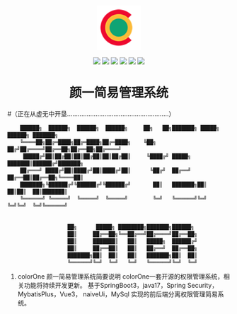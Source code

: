 <p align="center">
    <a href="https://vuejs.org" target="_blank">
        <img width="100" src="front-end/src/assets/logo.png" alt="colorOne logo">
    </a>
</p>
<p align="center">
    <img src="https://img.shields.io/badge/Java-17-green" />
    <img src="https://img.shields.io/badge/SpringBoot-3.1-green" />
    <img src="https://img.shields.io/badge/MySQL-5.6-green" />
    <img src="https://img.shields.io/badge/Vue-3.2-green" />
    <img src="https://img.shields.io/badge/Node.js-16.15.0-green" />
    <img src="https://img.shields.io/badge/NaiveUi-2.34-green" />
</p>
<h1 align="center">颜一简易管理系统</h1>


#（正在从虚无中开垦.........................................................）
        
        ██████╗  ██████╗  ██████╗  ██████╗     ██╗   ██╗███████╗ █████╗ ██████╗ ███████╗ 
        ╚════██╗██╔═████╗██╔═████╗██╔═████╗    ╚██╗ ██╔╝██╔════╝██╔══██╗██╔══██╗██╔════╝ 
         █████╔╝██║██╔██║██║██╔██║██║██╔██║     ╚████╔╝ █████╗  ███████║██████╔╝███████╗
        ██╔═══╝ ████╔╝██║████╔╝██║████╔╝██║      ╚██╔╝  ██╔══╝  ██╔══██║██╔══██╗╚════██║
        ███████╗╚██████╔╝╚██████╔╝╚██████╔╝       ██║   ███████╗██║  ██║██║  ██║███████║ 
        ╚══════╝ ╚═════╝  ╚═════╝  ╚═════╝        ╚═╝   ╚══════╝╚═╝  ╚═╝╚═╝  ╚═╝╚══════╝ 
                                                                                    
                                                                                    
                       ██╗      █████╗ ████████╗███████╗██████╗                      
                       ██║     ██╔══██╗╚══██╔══╝██╔════╝██╔══██╗                      
                       ██║     ███████║   ██║   █████╗  ██████╔╝                      
                       ██║     ██╔══██║   ██║   ██╔══╝  ██╔══██╗                        
                       ███████╗██║  ██║   ██║   ███████╗██║  ██║                       
                       ╚══════╝╚═╝  ╚═╝   ╚═╝   ╚══════╝╚═╝  ╚═╝                       
                                                                                    

1. colorOne 颜一简易管理系统简要说明
colorOne一套开源的权限管理系统，相关功能将持续开发更新。
基于SpringBoot3，java17，Spring Security，MybatisPlus，Vue3， naiveUi，MySql 实现的前后端分离权限管理简易系统。
